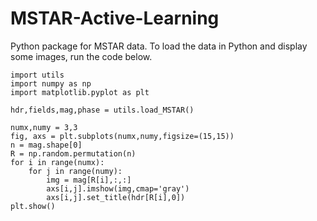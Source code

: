 # MSTAR-Active-Learning

Python package for MSTAR data. To load the data in Python and display some images, run the code below.

```
import utils
import numpy as np
import matplotlib.pyplot as plt

hdr,fields,mag,phase = utils.load_MSTAR()

numx,numy = 3,3
fig, axs = plt.subplots(numx,numy,figsize=(15,15))
n = mag.shape[0]
R = np.random.permutation(n)
for i in range(numx):
    for j in range(numy):
        img = mag[R[i],:,:]
        axs[i,j].imshow(img,cmap='gray')
        axs[i,j].set_title(hdr[R[i],0])
plt.show()
```
